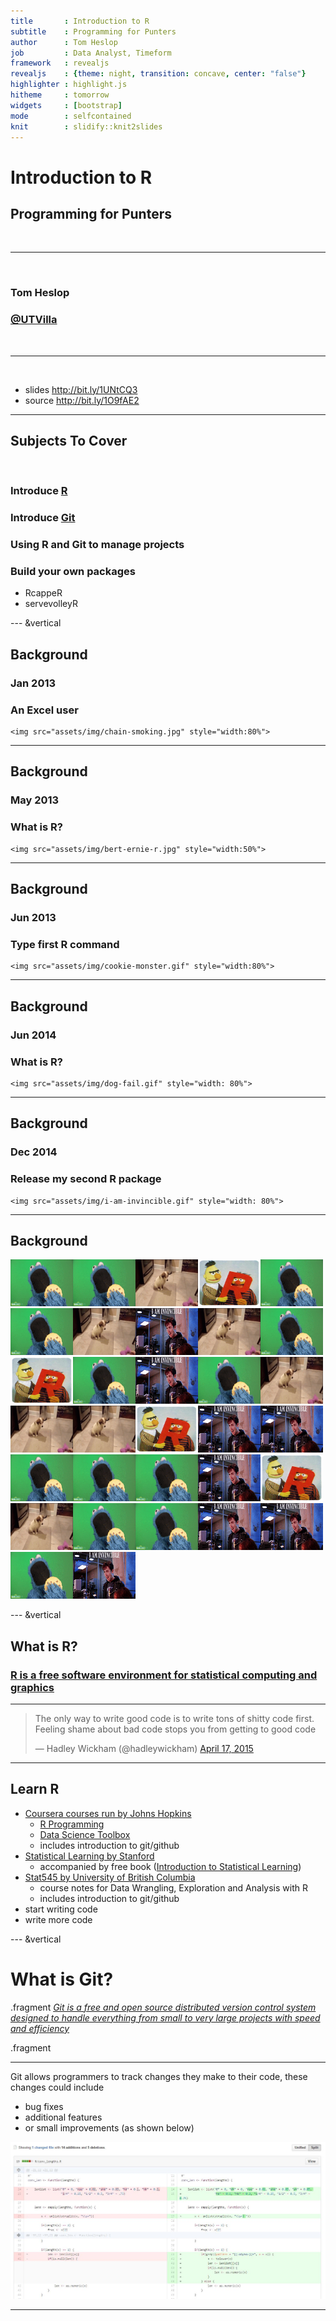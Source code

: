 ```yaml
---
title       : Introduction to R
subtitle    : Programming for Punters
author      : Tom Heslop
job         : Data Analyst, Timeform
framework   : revealjs
revealjs    : {theme: night, transition: concave, center: "false"}
highlighter : highlight.js
hitheme     : tomorrow
widgets     : [bootstrap]
mode        : selfcontained
knit        : slidify::knit2slides
---
```


# Introduction to R
## Programming for Punters

<br>
<hr>
<br>


<h3 class="name">Tom Heslop</h3>
<h3 class="name"><a href="https://twitter.com/UTVilla">@UTVilla</a></h3>

<br>
<hr>
<br>

<ul class="slide-list">
    <li>slides <a href="http://bit.ly/1UNtCQ3">http://bit.ly/1UNtCQ3</a></li>
    <li>source <a href="http://bit.ly/1O9fAE2">http://bit.ly/1O9fAE2</a></li>
</ul>

---

## Subjects To Cover

<br>

<h3 class="fragment name">Introduce <a href="https://cran.r-project.org/">R</a></h3>

<h3 class="fragment name">Introduce <a href="https://git-scm.com/">Git</a></h3>

<h3 class="fragment name">Using R and Git to manage projects</h3>

<div class="fragment">
    <h3 class="name">Build your own packages</h3>
    <ul>
        <li>RcappeR</li>
        <li>servevolleyR</li>
    </ul>
</div>

--- &vertical

## Background

<div class="fragment">
    <h3 style="text-align: left">Jan 2013</h3>
</div>
<div class="fragment">
    <h3>An Excel user</h3>

    <img src="assets/img/chain-smoking.jpg" style="width:80%">
</div>

***

## Background

<div class="fragment">
    <h3 style="text-align: left">May 2013</h3>
</div>
<div class="fragment">
    <h3>What is R?</h3>

    <img src="assets/img/bert-ernie-r.jpg" style="width:50%">
</div>

***

## Background

<div class="fragment">
    <h3 style="text-align: left">Jun 2013</h3>
</div>
<div class="fragment">
    <h3>Type first R command</h3>

    <img src="assets/img/cookie-monster.gif" style="width:80%">
</div>

***

## Background

<div class="fragment">
    <h3 style="text-align: left">Jun 2014</h3>
</div>
<div class="fragment">
    <h3>What is R?</h3>

    <img src="assets/img/dog-fail.gif" style="width: 80%">
</div>

***

## Background

<div class="fragment">
    <h3 style="text-align: left">Dec 2014</h3>
</div>
<div class="fragment">
    <h3>Release my second R package</h3>

    <img src="assets/img/i-am-invincible.gif" style="width: 80%">
</div>

***

## Background

<img src="assets/img/cookie-monster.gif" style="width: 100px; height: 75px"><img src="assets/img/cookie-monster.gif" style="width: 100px; height: 75px"><img src="assets/img/dog-fail.gif" style="width: 100px; height: 75px"><img src="assets/img/bert-ernie-r.jpg" style="width:100px; height:75px"><img src="assets/img/cookie-monster.gif" style="width: 100px; height: 75px"><img src="assets/img/cookie-monster.gif" style="width: 100px; height: 75px"><img src="assets/img/dog-fail.gif" style="width: 100px; height: 75px"><img src="assets/img/i-am-invincible.gif" style="width: 100px; height: 75px"><img src="assets/img/dog-fail.gif" style="width: 100px; height: 75px"><img src="assets/img/cookie-monster.gif" style="width: 100px; height: 75px"><img src="assets/img/bert-ernie-r.jpg" style="width:100px; height:75px"><img src="assets/img/cookie-monster.gif" style="width: 100px; height: 75px"><img src="assets/img/i-am-invincible.gif" style="width: 100px; height: 75px"><img src="assets/img/cookie-monster.gif" style="width: 100px; height: 75px"><img src="assets/img/dog-fail.gif" style="width: 100px; height: 75px"><img src="assets/img/dog-fail.gif" style="width: 100px; height: 75px"><img src="assets/img/dog-fail.gif" style="width: 100px; height: 75px"><img src="assets/img/bert-ernie-r.jpg" style="width:100px; height:75px"><img src="assets/img/i-am-invincible.gif" style="width: 100px; height: 75px"><img src="assets/img/i-am-invincible.gif" style="width: 100px; height: 75px"><img src="assets/img/cookie-monster.gif" style="width: 100px; height: 75px"><img src="assets/img/cookie-monster.gif" style="width: 100px; height: 75px"><img src="assets/img/cookie-monster.gif" style="width: 100px; height: 75px"><img src="assets/img/i-am-invincible.gif" style="width: 100px; height: 75px"><img src="assets/img/bert-ernie-r.jpg" style="width:100px; height:75px"><img src="assets/img/dog-fail.gif" style="width:100px; height:75px"><img src="assets/img/cookie-monster.gif" style="width:100px; height:75px"><img src="assets/img/cookie-monster.gif" style="width:100px; height:75px"><img src="assets/img/i-am-invincible.gif" style="width:100px; height:75px"><img src="assets/img/i-am-invincible.gif" style="width:100px; height:75px"><img src="assets/img/cookie-monster.gif" style="width:100px; height:75px"><img src="assets/img/i-am-invincible.gif" style="width:100px; height:75px">

--- &vertical

## What is R?

<h3 class="fragment"><a href="https://www.r-project.org/">R is a free software environment for statistical computing and graphics</a></h3>

***

<blockquote class="twitter-tweet" lang="en"><p lang="en" dir="ltr">The only way to write good code is to write tons of shitty code first. Feeling shame about bad code stops you from getting to good code</p>&mdash; Hadley Wickham (@hadleywickham) <a href="https://twitter.com/hadleywickham/status/589068687669243905">April 17, 2015</a></blockquote><script async src="//platform.twitter.com/widgets.js" charset="utf-8"></script>

***

## Learn R

* [Coursera courses run by Johns Hopkins](https://www.coursera.org/specialization/jhudatascience/1?utm_medium=courseDescripTop)
    - [R Programming](https://www.coursera.org/course/rprog)
    - [Data Science Toolbox](https://www.coursera.org/course/datascitoolbox)
    - includes introduction to git/github
* [Statistical Learning by Stanford](https://class.stanford.edu/courses/HumanitiesScience/StatLearning/Winter2014/about)
    - accompanied by free book ([Introduction to Statistical Learning](http://www-bcf.usc.edu/~gareth/ISL/))
* [Stat545 by University of British Columbia](http://stat545-ubc.github.io/index.html)
    - course notes for Data Wrangling, Exploration and Analysis with R
    - includes introduction to git/github
* start writing code
* write more code

--- &vertical

# What is Git?

.fragment [_Git is a free and open source distributed version control system designed to handle everything from small to very large projects with speed and efficiency_](https://git-scm.com/)

.fragment

***

Git allows programmers to track changes they make to their code, these changes could include

* bug fixes
* additional features
* or small improvements (as shown below)

![](assets/img/git-diff-example.jpg)

---
